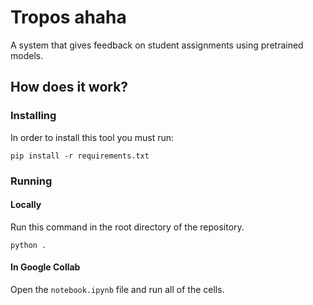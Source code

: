 # Tropos  ahaha

A system that gives feedback on student assignments using pretrained models.

## How does it work?

### Installing

In order to install this tool you must run:

```tty
pip install -r requirements.txt
```

### Running
#### Locally
Run this command in the root directory of the repository.

```tty
python .
```

#### In Google Collab
Open the `notebook.ipynb` file and run all of the cells.
